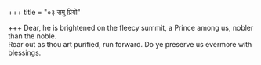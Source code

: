 +++
title = "०३ समु प्रियो"

+++
Dear, he is brightened on the fleecy summit, a Prince among us, nobler than the noble.  
     Roar out as thou art purified, run forward. Do ye preserve us evermore with blessings.